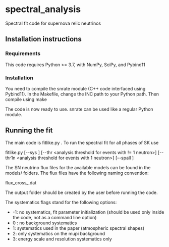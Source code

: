 # spectral_analysis
Spectral fit code for supernova relic neutrinos

## Installation instructions
### Requirements

This code requires Python >= 3.7, with NumPy, SciPy, and Pybind11

### Installation
You need to compile the snrate module (C++ code interfaced using Pybind11). In the Makefile, change the INC path to your Python path. Then compile using
    make

The code is now ready to use. snrate can be used like a regular Python module.


## Running the fit

The main code is fitlike.py . To run the spectral fit for all phases of SK use

  <python executable>  fitlike.py <model name>  <output folder>  [--sys <systematics flag>] [--thr <analysis threshold for events with != 1 neutron>] 
  [--thr1n <analysis threshold for events with 1 neutron>] [--spall <spallation flag>]
  
The SN neutrino flux files for the available models can be found in the models/ folders. The flux files have the following naming convention:
  
  flux_cross_<model name>.dat
  
The output folder should be created by the user before running the code.
  
The systematics flags stand for the following options:
* -1: no systematics, fit parameter initialization (should be used only inside the code, not as a command line option)
* 0 : no background systematics
* 1: systematics used in the paper (atmospheric spectral shapes)
* 2: only systematics on the mupi background
* 3: energy scale and resolution systematics only
